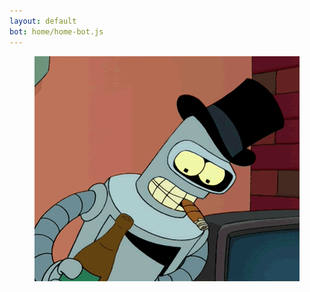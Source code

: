 ```yaml
---
layout: default
bot: home/home-bot.js
---
```

<p style="text-align: center">
<img alt="Bender gentleman" title="Bender gentleman" src="/assets/img/bender-gentleman.gif" style= "margin: auto">
</p>


<div class="botui-app-container" id="home-demo">
    <bot-ui></bot-ui>
</div>
